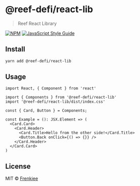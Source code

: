 # @reef-defi/react-lib

> Reef React Library

[![NPM](https://img.shields.io/npm/v/@reef-defi/react-lib.svg)](https://www.npmjs.com/package/@reef-defi/react-lib) [![JavaScript Style Guide](https://img.shields.io/badge/code_style-standard-brightgreen.svg)](https://standardjs.com)

## Install

```bash
yarn add @reef-defi/react-lib
```

## Usage

```tsx
import React, { Component } from 'react'

import { Components } from '@reef-defi/react-lib'
import '@reef-defi/react-lib/dist/index.css'

const { Card, Button } = Components;

const Example = (): JSX.Element => (
  <Card.Card>
    <Card.Header>
      <Card.Title>Hello from the other side!</Card.Title>
      <Button.Back onClick={() => {}} />
    </Card.Header>
  </Card.Card>
)
```

## License

MIT © [Frenkiee](https://github.com/Frenkiee)
